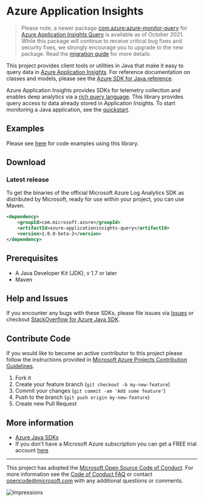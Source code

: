 # Azure Application Insights

> Please note, a newer package [com.azure:azure-monitor-query](https://search.maven.org/artifact/com.azure/azure-monitor-query)
> for [Azure Application Insights Query](https://azure.microsoft.com/services/monitor/) is available as of October 2021. While this
> package will continue to receive critical bug fixes and security fixes, we strongly encourage you to upgrade to the new package.
> Read the [migration guide](https://aka.ms/azsdk/java/migrate/monitorquery) for more details.


This project provides client tools or utilities in Java that make it easy to query data in [Azure Application Insights](https://azure.microsoft.com/services/application-insights/). For reference documentation on classes and models, please see the [Azure SDK for Java reference](https://docs.microsoft.com/java/api/overview/azure/?view=azure-java-stable). 

Azure Application Insights provides SDKs for telemetry collection and enables deep analytics via a [rich query language](https://docs.loganalytics.io/index). This library provides query access to data already stored in Application Insights. To start monitoring a Java application, see the [quickstart](https://docs.microsoft.com/azure/application-insights/app-insights-java-quick-start). 

## Examples

Please see [here](https://github.com/Azure/azure-sdk-for-java/blob/main/sdk/applicationinsights/microsoft-azure-applicationinsights-query/samples/src/main/java/com/microsoft/azure/applicationinsights/query/samples) for code examples using this library. 

## Download

### Latest release

To get the binaries of the official Microsoft Azure Log Analytics SDK as distributed by Microsoft, ready for use within your project, you can use Maven.

[//]: # ({x-version-update-start;com.microsoft.azure:azure-applicationinsights-query;current})
```xml
<dependency>
    <groupId>com.microsoft.azure</groupId>
    <artifactId>azure-applicationinsights-query</artifactId>
    <version>1.0.0-beta-2</version>
</dependency>
```
[//]: # ({x-version-update-end})

## Prerequisites

- A Java Developer Kit (JDK), v 1.7 or later
- Maven

## Help and Issues

If you encounter any bugs with these SDKs, please file issues via [Issues](https://github.com/Azure/azure-sdk-for-java/issues) or checkout [StackOverflow for Azure Java SDK](https://stackoverflow.com/questions/tagged/azure-java-sdk).

## Contribute Code

If you would like to become an active contributor to this project please follow the instructions provided in [Microsoft Azure Projects Contribution Guidelines](https://azure.github.io/guidelines.html).

1. Fork it
2. Create your feature branch (`git checkout -b my-new-feature`)
3. Commit your changes (`git commit -am 'Add some feature'`)
4. Push to the branch (`git push origin my-new-feature`)
5. Create new Pull Request

## More information
- [Azure Java SDKs](https://docs.microsoft.com/java/azure/)
- If you don't have a Microsoft Azure subscription you can get a FREE trial account [here](https://go.microsoft.com/fwlink/?LinkId=330212)

---

This project has adopted the [Microsoft Open Source Code of Conduct](https://opensource.microsoft.com/codeofconduct/). For more information see the [Code of Conduct FAQ](https://opensource.microsoft.com/codeofconduct/faq/) or contact [opencode@microsoft.com](mailto:opencode@microsoft.com) with any additional questions or comments.

![Impressions](https://azure-sdk-impressions.azurewebsites.net/api/impressions/azure-sdk-for-java%2Fsdk%2Fapplicationinsights%2Fmicrosoft-azure-applicationinsights-query%2FREADME.png)
